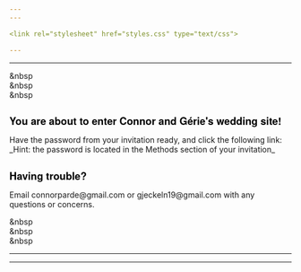```yaml
---
---

<link rel="stylesheet" href="styles.css" type="text/css">

---
```

---
&nbsp  
&nbsp  
&nbsp  

<h1 style="font-size:130%;color:BLACK;text-align:left; font-family:Helvetica Neue;"> You are about to enter Connor and Gérie's wedding site! </h1>
Have the password from your invitation ready, and click the following link:
_Hint: the password is located in the Methods section of your invitation_

<h1 style="font-size:130%;color:BLACK;text-align:left; font-family:Helvetica Neue;"> Having trouble? </h1>
Email connorparde@gmail.com or gjeckeln19@gmail.com with any questions or concerns.

&nbsp  
&nbsp  
&nbsp  

---
---


